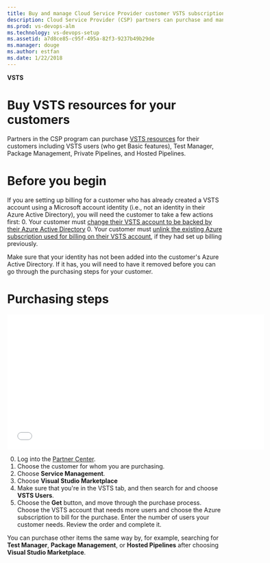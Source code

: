 ```yaml
---
title: Buy and manage Cloud Service Provider customer VSTS subscriptions
description: Cloud Service Provider (CSP) partners can purchase and manage Visual Studio Team Services (VSTS) for their customers
ms.prod: vs-devops-alm
ms.technology: vs-devops-setup
ms.assetid: a7d8ce85-c95f-495a-82f3-9237b49b29de
ms.manager: douge
ms.author: estfan
ms.date: 1/22/2018
---
```


**VSTS**

# Buy VSTS resources for your customers

Partners in the CSP program can purchase [VSTS resources](https://www.visualstudio.com/team-services/pricing) for 
their customers including VSTS users (who get Basic  features), Test Manager, Package Management, Private Pipelines, and 
Hosted Pipelines.

# Before you begin
If you are setting up billing for a customer who has already created a VSTS account using a Microsoft account identity 
(i.e., not an identity in their Azure Active Directory), you will need the customer to take a few actions first:
0. Your customer must [change their VSTS account to be backed by their Azure Active Directory](../../accounts/access-with-azure-ad.md)
0. Your customer must [unlink the existing Azure subscription used for billing on their VSTS account](../change-azure-subscription.md), if they had set up billing previously. 

Make sure that your identity has not been added into the customer's Azure Active Directory. If it has, you will need to have it removed before you can go through the purchasing steps for your customer.

# Purchasing steps
<iframe src="//channel9.msdn.com/Shows/Visual-Studio-for-CSP-Partners/CSP-How-to-buy-VSTS/player" width="600" height="315" allowFullScreen="true" frameBorder="0"></iframe>

0. Log into the [Partner Center](https://partnercenter.microsoft.com).
0. Choose the customer for whom you are purchasing.
0. Choose **Service Management**.
0. Choose **Visual Studio Marketplace**
0. Make sure that you're in the VSTS tab, and then search for and choose **VSTS Users**.
0. Choose the **Get** button, and move through the purchase process. Choose the VSTS account that needs more users and 
choose the Azure subscription to bill for the purchase.  Enter the number of users your customer needs.  Review the 
order and complete it.

You can purchase other items the same way by, for example, searching for **Test Manager**, **Package Management**, or **Hosted Pipelines** after choosing **Visual Studio 
Marketplace**.